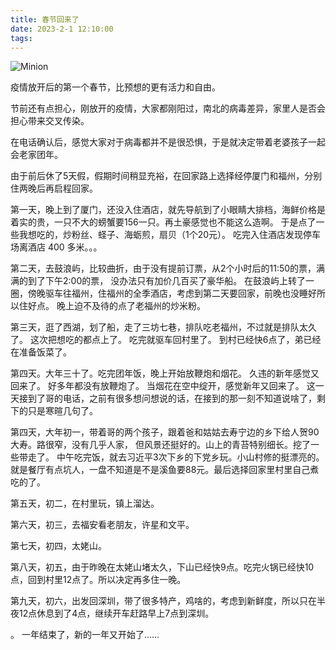 ```yaml
---
title: 春节回来了
date: 2023-2-1 12:10:00
tags:
---
```

![Minion](/images/tms.jpg)

疫情放开后的第一个春节，比预想的更有活力和自由。

节前还有点担心，刚放开的疫情，大家都刚阳过，南北的病毒差异，家里人是否会担心带来交叉传染。

在电话确认后，感觉大家对于病毒都并不是很恐惧，于是就决定带着老婆孩子一起会老家团年。

由于前后休了5天假，假期时间稍显充裕，在回家路上选择经停厦门和福州，分别住两晚后再启程回家。

第一天，晚上到了厦门，还没入住酒店，就先导航到了小眼睛大排档，海鲜价格是着实的贵，一只不大的螃蟹要156一只。再土豪感觉也不能这么造啊。
于是点了一些我想吃的，炒粉丝、蛏子、海蛎煎，扇贝（1个20元）。 吃完入住酒店发现停车场离酒店 400 多米。。。

第二天，去鼓浪屿，比较曲折，由于没有提前订票，从2个小时后的11:50的票，满满的到了下午2:00的票， 没办法只有加价几百买了豪华船。
在鼓浪屿上转了一圈，傍晚驱车往福州，住福州的全季酒店，考虑到第二天要回家，前晚也没睡好所以住好点。 晚上迫不及待的点了老福州的炒米粉。

第三天，逛了西湖，划了船，走了三坊七巷，排队吃老福州，不过就是排队太久了。 这次把想吃的都点上了。 吃完就驱车回村里了。
到村已经快6点了，弟已经在准备饭菜了。

第四天。大年三十了。吃完团年饭，晚上开始放鞭炮和烟花。 久违的新年感觉又回来了。 好多年都没有放鞭炮了。  当烟花在空中绽开，感觉新年又回来了。 这一天接到了哥的电话，之前有很多想问想说的话，在接到的那一刻不知道说啥了，剩下的只是寒暄几句了。

第四天，大年初一，带着哥的两个孩子，跟着爸和姑姑去寿宁边的乡下给人贺90大寿。路很窄，没有几乎人家， 但风景还挺好的。山上的青苔特别细长。挖了一些带走了。
中午吃完饭，就去习近平3次下乡的下党乡玩。小山村修的挺漂亮的。就是餐厅有点坑人，一盘不知道是不是溪鱼要88元。最后选择回家里村里自己煮吃的了。

第五天，初二，在村里玩，镇上溜达。

第六天，初三，去福安看老朋友，许星和文平。

第七天，初四，太姥山。

第八天，初五，由于昨晚在太姥山堵太久，下山已经快9点。吃完火锅已经快10点，回到村里12点了。所以决定再多住一晚。

第九天，初六，出发回深圳，带了很多特产，鸡啥的，考虑到新鲜度，所以只在半夜12点休息到了4点，继续开车赶路早上7点到深圳。


。 一年结束了，新的一年又开始了……
